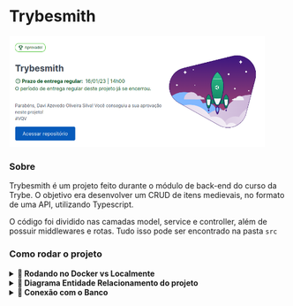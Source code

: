 # Trybesmith

  <img src="images/print-aprovacao.png" height="200px" />

### Sobre

Trybesmith é um projeto feito durante o módulo de back-end do curso da Trybe. O objetivo era desenvolver um CRUD de itens medievais, no formato de uma API, utilizando Typescript.

O código foi dividido nas camadas model, service e controller, além de possuir middlewares e rotas. Tudo isso pode ser encontrado na pasta `src`

### Como rodar o projeto

<details>
  <summary><strong>🐳 Rodando no Docker vs Localmente</strong></summary><br />

## Com Docker

> Rode os serviços `node` e `db` com o comando `docker-compose up -d`.

- Lembre-se de parar o `mysql` se estiver usando localmente na porta padrão (`3306`), ou adapte, caso queria fazer uso da aplicação em containers
- Esses serviços irão inicializar um container chamado `trybesmith` e outro chamado `trybesmith_db`.
- A partir daqui você pode rodar o container `trybesmith` via CLI ou abri-lo no VS Code.

> Use o comando `docker exec -it trybesmith bash`.

- Ele te dará acesso ao terminal interativo do container criado pelo compose, que está rodando em segundo plano.

> Instale as dependências [**Caso existam**] com `npm install`

⚠ Atenção ⚠ Caso opte por utilizar o Docker, **TODOS** os comandos disponíveis no `package.json` (npm start, npm test, npm run dev, ...) devem ser executados **DENTRO** do container, ou seja, no terminal que aparece após a execução do comando `docker exec` citado acima.

⚠ Atenção ⚠ O **git** dentro do container não vem configurado com suas credenciais. Faça os commits fora do container, ou configure as suas credenciais do git dentro do container.

## Sem Docker

> Instale as dependências [**Caso existam**] com `npm install`

⚠ Atenção ⚠ Não rode o comando npm audit fix! Ele atualiza várias dependências do projeto, e essa atualização gera conflitos com o avaliador.

✨ **Dica:** Para rodar o projeto desta forma, obrigatoriamente você deve ter o `node` instalado em seu computador.
✨ **Dica:** O avaliador espera que a versão do `node` utilizada seja a 16.

</details>

<details>
  <summary><strong>🎲 Diagrama Entidade Relacionamento do projeto</strong></summary><br />
  O banco de dados do projeto segue a estrutura abaixo:

  <img src="images/diagram-der.png" height="200px" />

</details>

<details>
  <summary><strong>🏦 Conexão com o Banco</strong></summary><br />

**⚠️ É essencial configurar essas 3 variáveis de ambiente para testar o projeto localmente:**

```
  host: process.env.MYSQL_HOST
  user: process.env.MYSQL_USER
  password: process.env.MYSQL_PASSWORD
```

**⚠️ Existe um arquivo já criado chamado .env.example onde estão listadas as variáveis de ambiente esperadas no projeto.**

</details>
